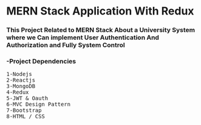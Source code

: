 # MERN Stack Application With Redux
### This Project Related to MERN Stack About a University System where we Can implement User Authentication And Authorization and Fully System Control
### -Project Dependencies
<pre>
1-Nodejs
2-Reactjs
3-MongoDB
4-Redux
5-JWT & Oauth
6-MVC Design Pattern
7-Bootstrap
8-HTML / CSS
</pre>
